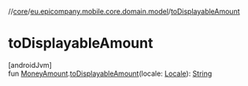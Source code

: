 //[core](../../index.md)/[eu.epicompany.mobile.core.domain.model](index.md)/[toDisplayableAmount](to-displayable-amount.md)

# toDisplayableAmount

[androidJvm]\
fun [MoneyAmount](-money-amount/index.md).[toDisplayableAmount](to-displayable-amount.md)(locale: [Locale](https://developer.android.com/reference/kotlin/java/util/Locale.html)): [String](https://kotlinlang.org/api/latest/jvm/stdlib/kotlin/-string/index.html)
